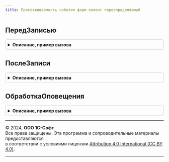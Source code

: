 ```yaml
---
title: Прослеживаемость события форм клиент переопределяемый
---
```



## ПередЗаписью
<details style="margin: 1em 0; padding: 0.5em; border: 1px solid #ccc; border-radius: 6px;">

<summary style="font-weight: bold; cursor: pointer;">Описание, пример вызова</summary>

```bsl

// Возникает на клиенте перед выполнением записи объекта из формы.
//
// Параметры:
//  Форма           - УправляемаяФорма - форма записываемого объекта,
//  Отказ           - Булево           - признак отказа от записи,
//  ПараметрыЗаписи - Структура        - структура, содержащая параметры записи.
//
Процедура ПередЗаписью(Форма, Отказ, ПараметрыЗаписи) Экспорт
```

Пример вызова
```bsl
ПрослеживаемостьСобытияФормКлиентПереопределяемый.ПередЗаписью(Форма, Отказ, ПараметрыЗаписи) 
```
</details>

## ПослеЗаписи
<details style="margin: 1em 0; padding: 0.5em; border: 1px solid #ccc; border-radius: 6px;">

<summary style="font-weight: bold; cursor: pointer;">Описание, пример вызова</summary>

```bsl

// Возникает на клиенте после записи объекта из формы.
//
// Параметры:
//  Форма           - УправляемаяФорма - форма записываемого объекта,
//  ПараметрыЗаписи - Структура        - структура, содержащая параметры записи.
//
Процедура ПослеЗаписи(Форма, ПараметрыЗаписи) Экспорт
```

Пример вызова
```bsl
ПрослеживаемостьСобытияФормКлиентПереопределяемый.ПослеЗаписи(Форма, ПараметрыЗаписи) 
```
</details>

## ОбработкаОповещения
<details style="margin: 1em 0; padding: 0.5em; border: 1px solid #ccc; border-radius: 6px;">

<summary style="font-weight: bold; cursor: pointer;">Описание, пример вызова</summary>

```bsl

// Вызывается во всех созданных формах при вызове метода Оповестить.
//
// Параметры:
//  Форма      - УправляемаяФорма - оповещаемая форма,
//  СсылкаНаДокумент - ДокументСсылка    - ссылка на документ,
//  ИмяСобытия - Строка                  - имя события,
//  Параметр   - Произвольный            - параметр сообщения. Могут быть переданы любые необходимые данные,
//  Источник   - Произвольный            - источник события.
//
Процедура ОбработкаОповещения(Форма, СсылкаНаДокумент, ИмяСобытия, Параметр, Источник) Экспорт
```

Пример вызова
```bsl
ПрослеживаемостьСобытияФормКлиентПереопределяемый.ОбработкаОповещения(Форма, СсылкаНаДокумент, ИмяСобытия, Параметр, Источник) 
```
</details>

---

© 2024, **ООО 1С-Софт**  
Все права защищены. Эта программа и сопроводительные материалы предоставляются  
в соответствии с условиями лицензии [Attribution 4.0 International (CC BY 4.0)](https://creativecommons.org/licenses/by/4.0/legalcode).

---

